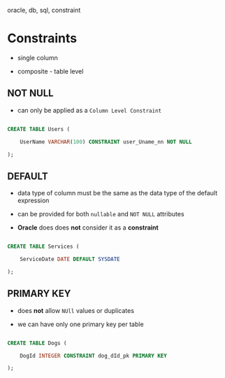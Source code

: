 
oracle, db, sql, constraint

 

# Constraints

- single column

- composite - table level

 

## NOT NULL

- can only be applied as a `Column Level Constraint`

```sql

CREATE TABLE Users (

    UserName VARCHAR(100) CONSTRAINT user_Uname_nn NOT NULL

);

```

 

## DEFAULT

 

- data type of column must be the same as the data type of the default expression

- can be provided for both `nullable` and `NOT NULL` attributes

- **Oracle** does does **not** consider it as a **constraint**

```sql

CREATE TABLE Services (

    ServiceDate DATE DEFAULT SYSDATE

);

```

 

## PRIMARY KEY

- does **not** allow `NUll` values or duplicates

- we can have only one primary key per table

```sql

CREATE TABLE Dogs (

    DogId INTEGER CONSTRAINT dog_dId_pk PRIMARY KEY

);

```

 

